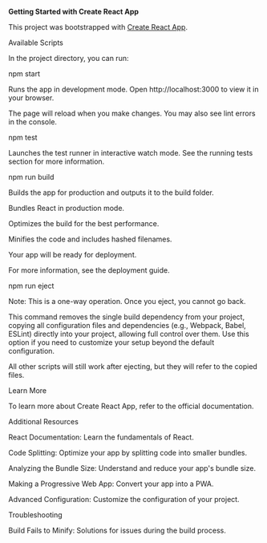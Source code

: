 **Getting Started with Create React App**

This project was bootstrapped with [Create React App](https://github.com/facebook/create-react-app).

Available Scripts

In the project directory, you can run:

npm start

Runs the app in development mode. Open http://localhost:3000 to view it in your browser.

The page will reload when you make changes. You may also see lint errors in the console.

npm test

Launches the test runner in interactive watch mode. See the running tests section for more information.

npm run build

Builds the app for production and outputs it to the build folder.

Bundles React in production mode.

Optimizes the build for the best performance.

Minifies the code and includes hashed filenames.

Your app will be ready for deployment.

For more information, see the deployment guide.

npm run eject

Note: This is a one-way operation. Once you eject, you cannot go back.

This command removes the single build dependency from your project, copying all configuration files and dependencies (e.g., Webpack, Babel, ESLint) directly into your project, allowing full control over them. Use this option if you need to customize your setup beyond the default configuration.

All other scripts will still work after ejecting, but they will refer to the copied files.

Learn More

To learn more about Create React App, refer to the official documentation.

Additional Resources

React Documentation: Learn the fundamentals of React.

Code Splitting: Optimize your app by splitting code into smaller bundles.

Analyzing the Bundle Size: Understand and reduce your app's bundle size.

Making a Progressive Web App: Convert your app into a PWA.

Advanced Configuration: Customize the configuration of your project.

Troubleshooting

Build Fails to Minify: Solutions for issues during the build process.

